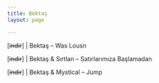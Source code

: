 ```yaml
---
title: Bektaş
layout: page

---
```

[<del>indir</del>] | Bektaş &#8211; Was Lousn

[<del>indir</del>] | Bektaş & Sırtlan &#8211; Satırlarımıza Başlamadan

[<del>indir</del>] | Bektaş & Mystical &#8211; Jump